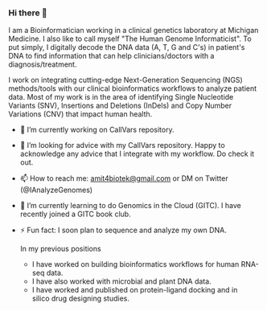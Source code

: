 ### Hi there 👋
I am a Bioinformatician working in a clinical genetics laboratory at Michigan Medicine. I also like to call myself "The Human Genome Informaticist". To put simply, I digitally decode the DNA data (A, T, G and C's) in patient's DNA to find information that can help clinicians/doctors with a diagnosis/treatment.

I work on integrating cutting-edge Next-Generation Sequencing (NGS) methods/tools with our clinical bioinformatics workflows to analyze patient data. Most of my work is in the area of identifying Single Nucleotide Variants (SNV), Insertions and Deletions (InDels) and Copy Number Variations (CNV) that impact human health. 

- 🔭 I’m currently working on CallVars repository.
- 🤔 I’m looking for advice with my CallVars repository. Happy to acknowledge any advice that I integrate with my workflow. Do check it out. 
- 📫 How to reach me: amit4biotek@gmail.com or DM on Twitter (@IAnalyzeGenomes)
- 🌱 I’m currently learning to do Genomics in the Cloud (GITC). I have recently joined a GITC book club. 
- ⚡ Fun fact: I soon plan to sequence and analyze my own DNA.


  In my previous positions 
    - I have worked on building bioinformatics workflows for human RNA-seq data.
    - I have also worked with microbial and plant DNA data.
    - I have worked and published on protein-ligand docking and in silico drug designing studies.
